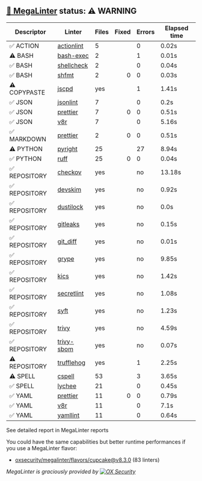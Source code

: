 ## [🦙 MegaLinter](https://megalinter.io/8.3.0) status: ⚠️ WARNING

| Descriptor  |                                  Linter                                   |Files|Fixed|Errors|Elapsed time|
|-------------|---------------------------------------------------------------------------|-----|----:|------|------------|
|✅ ACTION    |[actionlint](https://megalinter.io/8.3.0/descriptors/action_actionlint)    |    5|     |     0|0.02s       |
|⚠️ BASH      |[bash-exec](https://megalinter.io/8.3.0/descriptors/bash_bash_exec)        |    2|     |     1|0.01s       |
|✅ BASH      |[shellcheck](https://megalinter.io/8.3.0/descriptors/bash_shellcheck)      |    2|     |     0|0.04s       |
|✅ BASH      |[shfmt](https://megalinter.io/8.3.0/descriptors/bash_shfmt)                |    2|    0|     0|0.03s       |
|⚠️ COPYPASTE |[jscpd](https://megalinter.io/8.3.0/descriptors/copypaste_jscpd)           |yes  |     |     1|1.41s       |
|✅ JSON      |[jsonlint](https://megalinter.io/8.3.0/descriptors/json_jsonlint)          |    7|     |     0|0.2s        |
|✅ JSON      |[prettier](https://megalinter.io/8.3.0/descriptors/json_prettier)          |    7|    0|     0|0.51s       |
|✅ JSON      |[v8r](https://megalinter.io/8.3.0/descriptors/json_v8r)                    |    7|     |     0|5.16s       |
|✅ MARKDOWN  |[prettier](https://megalinter.io/8.3.0/descriptors/markdown_prettier)      |    2|    0|     0|0.51s       |
|⚠️ PYTHON    |[pyright](https://megalinter.io/8.3.0/descriptors/python_pyright)          |   25|     |    27|8.94s       |
|✅ PYTHON    |[ruff](https://megalinter.io/8.3.0/descriptors/python_ruff)                |   25|    0|     0|0.04s       |
|✅ REPOSITORY|[checkov](https://megalinter.io/8.3.0/descriptors/repository_checkov)      |yes  |     |no    |13.18s      |
|✅ REPOSITORY|[devskim](https://megalinter.io/8.3.0/descriptors/repository_devskim)      |yes  |     |no    |0.92s       |
|✅ REPOSITORY|[dustilock](https://megalinter.io/8.3.0/descriptors/repository_dustilock)  |yes  |     |no    |0.0s        |
|✅ REPOSITORY|[gitleaks](https://megalinter.io/8.3.0/descriptors/repository_gitleaks)    |yes  |     |no    |0.15s       |
|✅ REPOSITORY|[git_diff](https://megalinter.io/8.3.0/descriptors/repository_git_diff)    |yes  |     |no    |0.01s       |
|✅ REPOSITORY|[grype](https://megalinter.io/8.3.0/descriptors/repository_grype)          |yes  |     |no    |9.85s       |
|✅ REPOSITORY|[kics](https://megalinter.io/8.3.0/descriptors/repository_kics)            |yes  |     |no    |1.42s       |
|✅ REPOSITORY|[secretlint](https://megalinter.io/8.3.0/descriptors/repository_secretlint)|yes  |     |no    |1.08s       |
|✅ REPOSITORY|[syft](https://megalinter.io/8.3.0/descriptors/repository_syft)            |yes  |     |no    |1.23s       |
|✅ REPOSITORY|[trivy](https://megalinter.io/8.3.0/descriptors/repository_trivy)          |yes  |     |no    |4.59s       |
|✅ REPOSITORY|[trivy-sbom](https://megalinter.io/8.3.0/descriptors/repository_trivy_sbom)|yes  |     |no    |0.07s       |
|⚠️ REPOSITORY|[trufflehog](https://megalinter.io/8.3.0/descriptors/repository_trufflehog)|yes  |     |     1|2.25s       |
|⚠️ SPELL     |[cspell](https://megalinter.io/8.3.0/descriptors/spell_cspell)             |53   |     |     3|3.65s       |
|✅ SPELL     |[lychee](https://megalinter.io/8.3.0/descriptors/spell_lychee)             |21   |     |     0|0.45s       |
|✅ YAML      |[prettier](https://megalinter.io/8.3.0/descriptors/yaml_prettier)          |11   |    0|     0|0.79s       |
|✅ YAML      |[v8r](https://megalinter.io/8.3.0/descriptors/yaml_v8r)                    |11   |     |     0|7.1s        |
|✅ YAML      |[yamllint](https://megalinter.io/8.3.0/descriptors/yaml_yamllint)          |11   |     |     0|0.64s       |

See detailed report in MegaLinter reports

You could have the same capabilities but better runtime performances if you use a MegaLinter flavor:
- [oxsecurity/megalinter/flavors/cupcake@v8.3.0](https://megalinter.io/8.3.0/flavors/cupcake/) (83 linters)


_MegaLinter is graciously provided by [![OX Security](https://www.ox.security/wp-content/uploads/2022/06/logo.svg?ref=megalinter_comment)](https://www.ox.security/?ref=megalinter)_